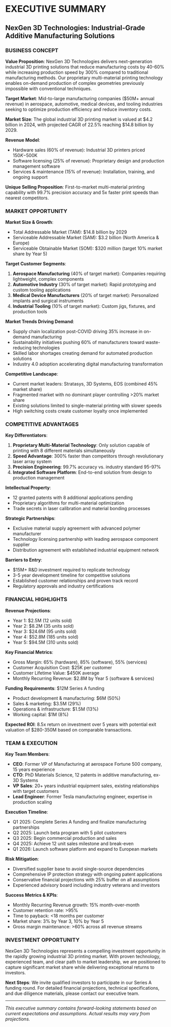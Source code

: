# EXECUTIVE SUMMARY
## NexGen 3D Technologies: Industrial-Grade Additive Manufacturing Solutions

### BUSINESS CONCEPT

**Value Proposition**: NexGen 3D Technologies delivers next-generation industrial 3D printing solutions that reduce manufacturing costs by 40-60% while increasing production speed by 300% compared to traditional manufacturing methods. Our proprietary multi-material printing technology enables on-demand production of complex geometries previously impossible with conventional techniques.

**Target Market**: Mid-to-large manufacturing companies ($50M+ annual revenue) in aerospace, automotive, medical devices, and tooling industries seeking to optimize production efficiency and reduce inventory costs.

**Market Size**: The global industrial 3D printing market is valued at $4.2 billion in 2024, with projected CAGR of 22.5% reaching $14.8 billion by 2029.

**Revenue Model**: 
- Hardware sales (60% of revenue): Industrial 3D printers priced $150K-$500K
- Software licensing (25% of revenue): Proprietary design and production management software
- Services & maintenance (15% of revenue): Installation, training, and ongoing support

**Unique Selling Proposition**: First-to-market multi-material printing capability with 99.7% precision accuracy and 5x faster print speeds than nearest competitors.

### MARKET OPPORTUNITY

**Market Size & Growth**:
- Total Addressable Market (TAM): $14.8 billion by 2029
- Serviceable Addressable Market (SAM): $3.2 billion (North America & Europe)
- Serviceable Obtainable Market (SOM): $320 million (target 10% market share by Year 5)

**Target Customer Segments**:
1. **Aerospace Manufacturing** (40% of target market): Companies requiring lightweight, complex components
2. **Automotive Industry** (30% of target market): Rapid prototyping and custom tooling applications
3. **Medical Device Manufacturers** (20% of target market): Personalized implants and surgical instruments
4. **Industrial Tooling** (10% of target market): Custom jigs, fixtures, and production tools

**Market Trends Driving Demand**:
- Supply chain localization post-COVID driving 35% increase in on-demand manufacturing
- Sustainability initiatives pushing 60% of manufacturers toward waste-reducing technologies
- Skilled labor shortages creating demand for automated production solutions
- Industry 4.0 adoption accelerating digital manufacturing transformation

**Competitive Landscape**:
- Current market leaders: Stratasys, 3D Systems, EOS (combined 45% market share)
- Fragmented market with no dominant player controlling >20% market share
- Existing solutions limited to single-material printing with slower speeds
- High switching costs create customer loyalty once implemented

### COMPETITIVE ADVANTAGES

**Key Differentiators**:
1. **Proprietary Multi-Material Technology**: Only solution capable of printing with 8 different materials simultaneously
2. **Speed Advantage**: 300% faster than competitors through revolutionary laser array system
3. **Precision Engineering**: 99.7% accuracy vs. industry standard 95-97%
4. **Integrated Software Platform**: End-to-end solution from design to production management

**Intellectual Property**:
- 12 granted patents with 8 additional applications pending
- Proprietary algorithms for multi-material optimization
- Trade secrets in laser calibration and material bonding processes

**Strategic Partnerships**:
- Exclusive material supply agreement with advanced polymer manufacturer
- Technology licensing partnership with leading aerospace component supplier
- Distribution agreement with established industrial equipment network

**Barriers to Entry**:
- $15M+ R&D investment required to replicate technology
- 3-5 year development timeline for competitive solutions
- Established customer relationships and proven track record
- Regulatory approvals and industry certifications

### FINANCIAL HIGHLIGHTS

**Revenue Projections**:
- Year 1: $2.5M (12 units sold)
- Year 2: $8.2M (35 units sold)
- Year 3: $24.6M (95 units sold)
- Year 4: $52.8M (185 units sold)
- Year 5: $94.5M (310 units sold)

**Key Financial Metrics**:
- Gross Margin: 65% (hardware), 85% (software), 55% (services)
- Customer Acquisition Cost: $25K per customer
- Customer Lifetime Value: $450K average
- Monthly Recurring Revenue: $2.8M by Year 5 (software & services)

**Funding Requirements**: $12M Series A funding
- Product development & manufacturing: $6M (50%)
- Sales & marketing: $3.5M (29%)
- Operations & infrastructure: $1.5M (13%)
- Working capital: $1M (8%)

**Expected ROI**: 8.5x return on investment over 5 years with potential exit valuation of $280-350M based on comparable transactions.

### TEAM & EXECUTION

**Key Team Members**:
- **CEO**: Former VP of Manufacturing at aerospace Fortune 500 company, 15 years experience
- **CTO**: PhD Materials Science, 12 patents in additive manufacturing, ex-3D Systems
- **VP Sales**: 20+ years industrial equipment sales, existing relationships with target customers
- **Lead Engineer**: Former Tesla manufacturing engineer, expertise in production scaling

**Execution Timeline**:
- Q1 2025: Complete Series A funding and finalize manufacturing partnerships
- Q2 2025: Launch beta program with 5 pilot customers
- Q3 2025: Begin commercial production and sales
- Q4 2025: Achieve 12 unit sales milestone and break-even
- Q1 2026: Launch software platform and expand to European markets

**Risk Mitigation**:
- Diversified supplier base to avoid single-source dependencies
- Comprehensive IP protection strategy with ongoing patent applications
- Conservative financial projections with 25% buffer on all assumptions
- Experienced advisory board including industry veterans and investors

**Success Metrics & KPIs**:
- Monthly Recurring Revenue growth: 15% month-over-month
- Customer retention rate: >95%
- Time to payback: <18 months per customer
- Market share: 3% by Year 3, 10% by Year 5
- Gross margin maintenance: >60% across all revenue streams

### INVESTMENT OPPORTUNITY

NexGen 3D Technologies represents a compelling investment opportunity in the rapidly growing industrial 3D printing market. With proven technology, experienced team, and clear path to market leadership, we are positioned to capture significant market share while delivering exceptional returns to investors.

**Next Steps**: We invite qualified investors to participate in our Series A funding round. For detailed financial projections, technical specifications, and due diligence materials, please contact our executive team.

---

*This executive summary contains forward-looking statements based on current expectations and assumptions. Actual results may vary from projections.*